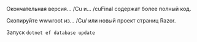 Окончательная версия... /Cu и... /cuFinal содержат более полный код.

Скопируйте wwwroot из... /Cu/ или новый проект страниц Razor.

Запуск `dotnet ef database update`